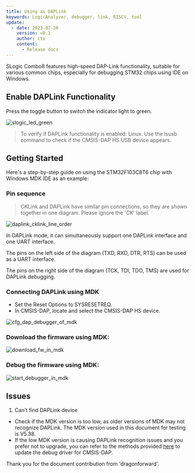 ```yaml
---
title: Using as DAPLink
keywords: LogicAnalyzer, debugger, link, RISCV, tool
update:
  - date: 2023-07-26
    version: v0.1
    author: ctx
    content:
      - Release docs
---
```


SLogic Combo8 features high-speed DAP-Link functionality, suitable for various common chips, especially for debugging STM32 chips using IDE on Windows.

## Enable DAPLink Functionality

Press the toggle button to switch the indicator light to green.

![slogic_led_green](./../../../zh/logic_analyzer/combo8/assets/use_daplink_function/slogic_led_green.png)

> To verify if DAPLink functionality is enabled:
> Linux: Use the lsusb command to check if the CMSIS-DAP HS USB device appears.

## Getting Started

Here's a step-by-step guide on using the STM32F103C8T6 chip with Windows MDK IDE as an example:

### Pin sequence

> CKLink and DAPLink have similar pin connections, so they are shown together in one diagram. Please ignore the 'CK' label.

![daplink_cklink_line_order](./../../../zh/logic_analyzer/combo8/assets/use_daplink_function/daplink_cklink_line_order.png)

In DAPLink mode, it can simultaneously support one DAPLink interface and one UART interface.

The pins on the left side of the diagram (TXD, RXD, DTR, RTS) can be used as a UART interface.

The pins on the right side of the diagram (TCK, TDI, TDO, TMS) are used for DAPLink debugging.

### Connecting DAPLink using MDK
- Set the Reset Options to SYSRESETREQ.
- In CMSIS-DAP, locate and select the CMSIS-DAP HS device.

![cfg_dap_debugger_of_mdk](./../../../zh/logic_analyzer/combo8/assets/use_daplink_function/cfg_dap_debugger_of_mdk.png)

### Download the firmware using MDK:

![download_fw_in_mdk](./../../../zh/logic_analyzer/combo8/assets/use_daplink_function/download_fw_in_mdk.png)

### Debug the firmware using MDK:

![start_debugger_in_mdk](./../../../zh/logic_analyzer/combo8/assets/use_daplink_function/start_debugger_in_mdk.png)

## Issues

1. Can't find DAPLink device

- Check if the MDK version is too low, as older versions of MDK may not recognize DAPLink. The MDK version used in this document for testing is V5.38.
- If the low MDK version is causing DAPLink recognition issues and you prefer not to upgrade, you can refer to the methods provided [here](https://developer.arm.com/documentation/ka003663/latest/) to update the debug driver for CMSIS-DAP.

Thank you for the document contribution from 'dragonforward'.

